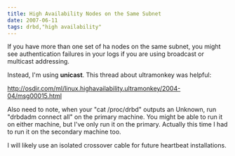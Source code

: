 ```yaml
---
title: High Availability Nodes on the Same Subnet
date: 2007-06-11
tags: drbd,"high availability"
---
```

If you have more than one set of ha nodes on the same subnet, you might see authentication failures in your logs if you are using broadcast or multicast addressing.

Instead, I'm using **unicast**. This thread about ultramonkey was helpful:

<a href="http://osdir.com/ml/linux.highavailability.ultramonkey/2004-04/msg00015.html">http://osdir.com/ml/linux.highavailability.ultramonkey/2004-04/msg00015.html</a>

Also need to note, when your "cat /proc/drbd" outputs an Unknown, run "drbdadm connect all" on the primary machine. You might be able to run it on either machine, but I've only run it on the primary. Actually this time I had to run it on the secondary machine too.

I will likely use an isolated crossover cable for future heartbeat installations.

